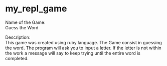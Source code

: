 # my_repl_game

Name of the Game: <br> Guess the Word <br>

Description: <br>This game was created using ruby language. The Game consist in guessing the word. The program will ask you to input a letter. If the letter is not within the work a message will say to keep trying until the entire word is completed. 
